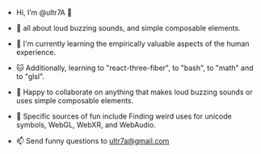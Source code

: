 + Hi, I’m @ultr7A 🌙
+ 📢 all about loud buzzing sounds, and simple composable elements.
+ 🔭 I'm currently learning the empirically valuable aspects of the human experience.
+ 🐱 Additionally, learning to "react-three-fiber", to "bash", to "math" and to "glsl".           
+ 💞 Happy to collaborate on anything that makes loud buzzing sounds or uses simple composable elements.
 
+ 🎯 Specific sources of fun include Finding weird uses for unicode symbols, WebGL, WebXR, and WebAudio. 
+ 📫 Send funny questions to ultr7a@gmail.com
